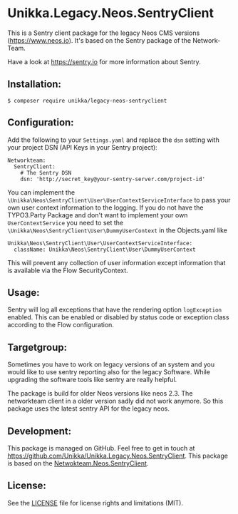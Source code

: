 Unikka.Legacy.Neos.SentryClient
=============================

This is a Sentry client package for the legacy Neos CMS versions (https://www.neos.io).
It's based on the Sentry package of the Network-Team.

Have a look at https://sentry.io for more information about Sentry.

Installation:
-------------

    $ composer require unikka/legacy-neos-sentryclient

Configuration:
--------------

Add the following to your `Settings.yaml` and replace the `dsn` setting with your project DSN (API Keys in your Sentry project):

    Networkteam:
      SentryClient:
        # The Sentry DSN
        dsn: 'http://secret_key@your-sentry-server.com/project-id'

You can implement the `\Unikka\Neos\SentryClient\User\UserContextServiceInterface` to pass your own user context 
information to the logging. If you do not have the TYPO3.Party Package and don't want to implement your own 
`UserContextService` you need to set the `\Unikka\Neos\SentryClient\User\DummyUserContext` in the Objects.yaml like

    Unikka\Neos\SentryClient\User\UserContextServiceInterface:
      className: Unikka\Neos\SentryClient\User\DummyUserContext

This will prevent any collection of user information except information that is available via the Flow SecurityContext.

Usage:
------

Sentry will log all exceptions that have the rendering option `logException` enabled. This can be enabled or disabled
by status code or exception class according to the Flow configuration.

Targetgroup:
------------

Sometimes you have to work on legacy versions of an system and you would like to use sentry
reporting also for the legacy Software. While upgrading the software tools like sentry are really helpful.

The package is build for older Neos versions like neos 2.3. The networkteam client in a older version sadly did not
work anymore. So this package uses the latest sentry API for the legacy neos.

Development:
------------

This package is managed on GitHub. Feel free to get in touch at https://github.com/Unikka/Unikka.Legacy.Neos.SentryClient.
This package is based on the [Netwokteam.Neos.SentryClient](https://github.com/networkteam/Networkteam.SentryClient).

License:
--------

See the [LICENSE](LICENSE.md) file for license rights and limitations (MIT).
